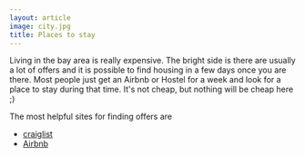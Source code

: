 ```yaml
---
layout: article
image: city.jpg
title: Places to stay
---
```



Living in the bay area is really expensive. The bright side is there are usually a lot of offers and it is possible to find housing in a few days once you are there. Most people just get an Airbnb or Hostel for a week and look for a place to stay during that time. It's not cheap, but nothing will be cheap here ;)

The most helpful sites for finding offers are 
* [craiglist](http://sfbay.craigslist.org/search/hhh?)
* [Airbnb](https://www.airbnb.com/)